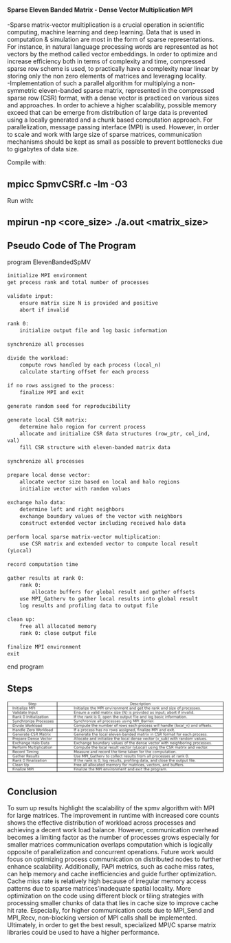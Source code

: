#### Sparse Eleven Banded Matrix - Dense Vector Multiplication MPI 
-Sparse matrix-vector multiplication is a crucial operation in scientific computing, machine learning and deep learning. Data that is used in computation & simulation are most in the form of sparse representations. For instance, in natural language processing words are represented as hot vectors by the method called vector embeddings. In order to optimize and increase efficiency both in terms of complexity and time, compressed sparse row scheme is used, to practically have a complexity near linear by storing only the non zero elements of matrices and leveraging locality.    	
-Implementation of such a parallel algorithm for multiplying a non-symmetric eleven-banded sparse matrix, represented in the compressed sparse row (CSR) format, with a dense vector is practiced on various sizes and approaches. In order to achieve a higher scalability, possible memory exceed that can be emerge from distribution of large data is prevented using a locally generated and a chunk based computation approach. For parallelization, message passing interface (MPI) is used. However, in order to scale and work with large size of sparse matrices, communication mechanisms should be kept as small as possible to prevent bottlenecks due to gigabytes of data size.

Compile with: 
## mpicc SpmvCSRf.c -lm -O3
Run with: 
## mpirun -np <core_size> ./a.out <matrix_size>

## Pseudo Code of The Program

program ElevenBandedSpMV

    initialize MPI environment
    get process rank and total number of processes

    validate input:
        ensure matrix size N is provided and positive
        abort if invalid

    rank 0:
        initialize output file and log basic information

    synchronize all processes

    divide the workload:
        compute rows handled by each process (local_n)
        calculate starting offset for each process

    if no rows assigned to the process:
        finalize MPI and exit

    generate random seed for reproducibility

    generate local CSR matrix:
        determine halo region for current process
        allocate and initialize CSR data structures (row_ptr, col_ind, val)
        fill CSR structure with eleven-banded matrix data

    synchronize all processes

    prepare local dense vector:
        allocate vector size based on local and halo regions
        initialize vector with random values

    exchange halo data:
        determine left and right neighbors
        exchange boundary values of the vector with neighbors
        construct extended vector including received halo data

    perform local sparse matrix-vector multiplication:
        use CSR matrix and extended vector to compute local result (yLocal)

    record computation time

    gather results at rank 0:
        rank 0:
            allocate buffers for global result and gather offsets
        use MPI_Gatherv to gather local results into global result
        log results and profiling data to output file

    clean up:
        free all allocated memory
        rank 0: close output file

    finalize MPI environment
    exit

end program


## Steps

![](image.png)

## Conclusion
To sum up results highlight the scalability of the spmv algorithm with MPI for large matrices. The improvement in runtime with increased core counts shows the effective distribution of workload across processes and achieving a decent work load balance. However, communication overhead becomes a limiting factor as the number of processes grows especially for smaller matrices communication overlaps computation which is logically opposite of parallelization and concurrent operations. Future work would focus on optimizing process communication on distributed nodes to further enhance scalability. Additionally, PAPI metrics, such as cache miss rates, can help memory and cache inefficiencies and guide further optimization. Cache miss rate is relatively high because of irregular memory access patterns due to sparse matrices’inadequate spatial locality.  More optimization on the code using different block or tiling strategies with processing smaller chunks of data that lies in cache size to improve cache hit rate. Especially, for higher communication costs due to MPI_Send and MPI_Recv, non-blocking version of MPI calls shall be implemented. Ultimately, in order to get the best result, specialized MPI/C sparse matrix libraries could be used to have a higher performance. 